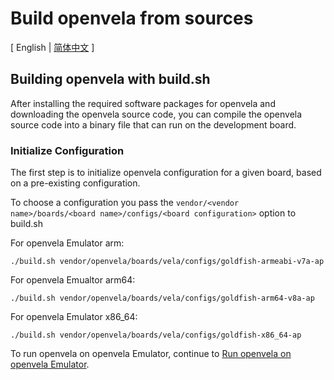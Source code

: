 # Build openvela from sources

\[ English | [简体中文](Build_Vela_from_sources_zh-cn.md) \]

## Building openvela with build.sh

After installing the required software packages for openvela and downloading the openvela source code, you can compile the openvela source code into a binary file that can run on the development board.

### Initialize Configuration

The first step is to initialize openvela configuration for a given board, based on a pre-existing configuration. 

To choose a configuration you pass the `vendor/<vendor name>/boards/<board name>/configs/<board configuration>` option to build.sh

For openvela Emulator arm:

```
./build.sh vendor/openvela/boards/vela/configs/goldfish-armeabi-v7a-ap
```

For openvela Emualtor arm64:

```
./build.sh vendor/openvela/boards/vela/configs/goldfish-arm64-v8a-ap
```

For openvela Emulator x86\_64:

```
./build.sh vendor/openvela/boards/vela/configs/goldfish-x86_64-ap
```

To run openvela on openvela Emulator, continue to [Run openvela on openvela Emulator](./Run_Vela_on_Vela_Emulator.md).
